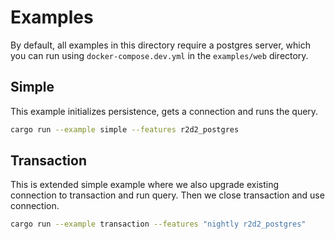 # Examples

By default, all examples in this directory require a postgres server, which you can run using `docker-compose.dev.yml` in the `examples/web` directory.

## Simple

This example initializes persistence, gets a connection and runs the query.

```sh
cargo run --example simple --features r2d2_postgres
```

## Transaction

This is extended simple example where we also upgrade existing connection to transaction and run query. Then we close transaction and use connection.

```sh
cargo run --example transaction --features "nightly r2d2_postgres"
```